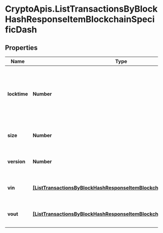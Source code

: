 # CryptoApis.ListTransactionsByBlockHashResponseItemBlockchainSpecificDash

## Properties

Name | Type | Description | Notes
------------ | ------------- | ------------- | -------------
**locktime** | **Number** | Represents the time at which a particular transaction can be added to the blockchain. | 
**size** | **Number** | Represents the total size of this transaction. | 
**version** | **Number** | Represents transaction version number. | 
**vin** | [**[ListTransactionsByBlockHashResponseItemBlockchainSpecificDashVin]**](ListTransactionsByBlockHashResponseItemBlockchainSpecificDashVin.md) | Represents the transaction inputs. | 
**vout** | [**[ListTransactionsByBlockHashResponseItemBlockchainSpecificDashVout]**](ListTransactionsByBlockHashResponseItemBlockchainSpecificDashVout.md) | Represents the transaction outputs. | 


